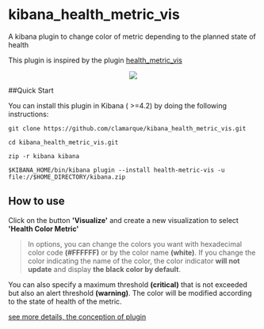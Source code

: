 # kibana_health_metric_vis
A kibana plugin  to change color of metric depending to the planned state of health 

This plugin is inspired by the plugin [health_metric_vis](https://github.com/DeanF/health_metric_vis)

<p align="center">
<img src="https://github.com/clamarque/Kibana_health_metric_vis/blob/master/assets/img/demo.PNG">
</p>

##Quick Start

You can install this plugin in Kibana ( >=4.2) by doing the following instructions: 

`git clone https://github.com/clamarque/kibana_health_metric_vis.git`

`cd kibana_health_metric_vis.git`

`zip -r kibana kibana`

`$KIBANA_HOME/bin/kibana plugin --install health-metric-vis -u file://$HOME_DIRECTORY/kibana.zip`

## How to use

Click on the button **'Visualize'** and create a new visualization to select **'Health Color Metric'**

> In options, you can change the colors you want with hexadecimal color code **(#FFFFFF)** or by the color name **(white)**. If you change the color indicating the name of the color, the color indicator **will not update** and display **the black color by default**.

You can also specify a maximum threshold **(critical)** that is not exceeded but also an alert threshold **(warning)**. The color will be modified according to the state of health of the metric.

[see more details, the conception of plugin](https://github.com/clamarque/Kibana_health_metric_vis/wiki)


